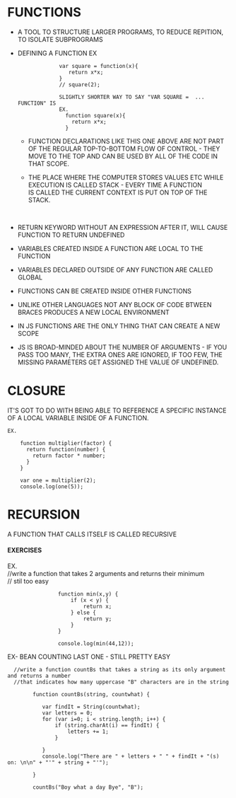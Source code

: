 FUNCTIONS
=========
   + A TOOL TO STRUCTURE LARGER PROGRAMS, TO REDUCE REPITION, TO ISOLATE SUBPROGRAMS

   + DEFINING A FUNCTION
     EX
     ```
                  var square = function(x){
                     return x*x;
                  }
                  // square(2);
        
                  SLIGHTLY SHORTER WAY TO SAY "VAR SQUARE =  ... FUNCTION" IS
                  EX.
                    function square(x){
                      return x*x;
                    }
      ```
      
       -  FUNCTION DECLARATIONS LIKE THIS ONE ABOVE ARE NOT PART OF THE REGULAR TOP-TO-BOTTOM FLOW OF CONTROL - THEY
          MOVE TO THE TOP AND CAN BE USED BY ALL OF THE CODE IN THAT SCOPE.
          
       -   THE PLACE WHERE THE COMPUTER STORES VALUES ETC WHILE EXECUTION IS CALLED STACK - EVERY TIME A FUNCTION      
           IS CALLED THE CURRENT CONTEXT IS PUT ON TOP OF THE STACK.
        
       <br/> 
        
        
   + RETURN KEYWORD WITHOUT AN EXPRESSION AFTER IT, WILL CAUSE FUNCTION TO RETURN UNDEFINED
    
   + VARIABLES CREATED INSIDE A FUNCTION ARE LOCAL TO THE FUNCTION
    
   + VARIABLES DECLARED OUTSIDE OF ANY FUNCTION ARE CALLED GLOBAL
    
   + FUNCTIONS CAN BE CREATED INSIDE OTHER FUNCTIONS
    
   + UNLIKE OTHER LANGUAGES NOT ANY BLOCK OF CODE BTWEEN BRACES PRODUCES A NEW LOCAL ENVIRONMENT
    
   + IN JS FUNCTIONS ARE THE ONLY THING THAT CAN CREATE A NEW SCOPE
    
   + JS IS BROAD-MINDED ABOUT THE NUMBER OF ARGUMENTS - IF YOU PASS TOO MANY, THE EXTRA ONES ARE IGNORED, 
      IF TOO FEW, THE MISSING PARAMETERS GET ASSIGNED THE VALUE OF UNDEFINED.
      
      
      
CLOSURE
=======

  IT'S GOT TO DO WITH BEING ABLE TO REFERENCE A SPECIFIC INSTANCE OF A LOCAL VARIABLE INSIDE OF A FUNCTION.
    
    EX.
    
        function multiplier(factor) {
          return function(number) {
            return factor * number;
          }
        }
        
        var one = multiplier(2);
        console.log(one(5));
    
    
RECURSION
=========
  A FUNCTION THAT CALLS ITSELF IS CALLED RECURSIVE
    
    
#### EXERCISES
 
   EX.         
         //write a function that takes 2 arguments and returns their minimum          
         // stil too easy        
         
                    function min(x,y) {
                        if (x < y) {
                            return x;
                        } else {
                            return y;
                        }
                    }
                    
                    console.log(min(44,12));

    
    
   EX- BEAN COUNTING LAST ONE - STILL PRETTY EASY        
    
      //write a function countBs that takes a string as its only argument and returns a number        
      //that indicates how many uppercase "B" characters are in the string       
                
            function countBs(string, countwhat) {
                
               var findIt = String(countwhat);
               var letters = 0;
               for (var i=0; i < string.length; i++) {
                   if (string.charAt(i) == findIt) {
                       letters += 1;
                   }

               }
               console.log("There are " + letters + " " + findIt + "(s) on: \n\n" + "'" + string + "'");
                
            }
                
            countBs("Boy what a day Bye", "B");
                    
    
    
    
    
    
    
    
    
    
    
    
    
    
    
    
    
    
    
    
    
    
    
    
    
    
    
    
    
    
    
    
    
    
    
    
    
    
    
    
    
    
    
    
    
    
    
